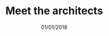 ---
title: Meet the architects
video:
image: '/assets/images/updates/architects.jpg'
date: '01/01/2018'
coming_soon: true
---